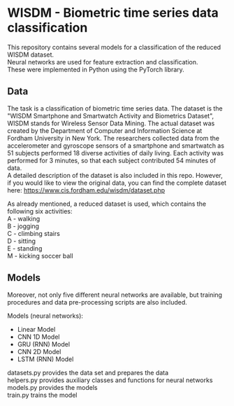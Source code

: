 # WISDM - Biometric time series data classification

This repository contains several models for a classification of the reduced WISDM dataset. <br>
Neural networks are used for feature extraction and classification. <br>
These were implemented in Python using the PyTorch library. <br>


## Data
The task is a classification of biometric time series data. The dataset is the "WISDM Smartphone and Smartwatch Activity and Biometrics Dataset", WISDM stands for Wireless Sensor Data Mining. The actual dataset was created by the Department of Computer and Information Science at Fordham University in New York. The researchers collected data from the accelerometer and gyroscope sensors of a smartphone and smartwatch as 51 subjects performed 18 diverse activities of daily living. Each activity was performed for 3 minutes, so that each subject contributed 54 minutes of data. <br> 
A detailed description of the dataset is also included in this repo. However, if you would like to view the original data, you can find the complete dataset here: https://www.cis.fordham.edu/wisdm/dataset.php <br>

As already mentioned, a reduced dataset is used, which contains the following six activities: <br>
A - walking <br>
B - jogging <br>
C - climbing stairs <br>
D - sitting <br>
E - standing <br>
M - kicking soccer ball <br>


## Models
Moreover, not only five different neural networks are available, but training procedures and data pre-processing scripts are also included. <br>

Models (neural networks): 
- Linear Model <br>
- CNN 1D Model <br>
- GRU (RNN) Model <br>
- CNN 2D Model <br>
- LSTM (RNN) Model <br>

datasets.py provides the data set and prepares the data <br>
helpers.py provides auxiliary classes and functions for neural networks <br>
models.py provides the models <br>
train.py trains the model <br>
